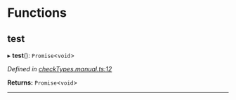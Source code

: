 

# Functions

<a id="test"></a>

##  test

▸ **test**(): `Promise`<`void`>

*Defined in [checkTypes.manual.ts:12](https://github.com/polkadot-js/api/blob/5a292db/packages/api/src/checkTypes.manual.ts#L12)*

**Returns:** `Promise`<`void`>

___

